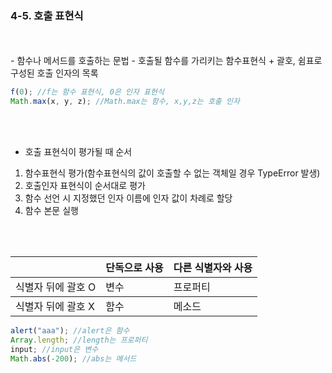 ### 4-5. 호출 표현식

<br/>
<br/>
- 함수나 메서드를 호출하는 문법
- 호출될 함수를 가리키는 함수표현식 + 괄호, 쉼표로 구성된 호출 인자의 목록

```js
f(0); //f는 함수 표현식, 0은 인자 표현식
Math.max(x, y, z); //Math.max는 함수, x,y,z는 호출 인자
```

<br/>
<br/>

- 호출 표현식이 평가될 때 순서

1. 함수표현식 평가(함수표현식의 값이 호출할 수 없는 객체일 경우 TypeError 발생)
2. 호출인자 표현식이 순서대로 평가
3. 함수 선언 시 지정했던 인자 이름에 인자 값이 차례로 할당
4. 함수 본문 실행

<br/>
<br/>

<table>
<thead><th></th><th>단독으로 사용</th><th>다른 식별자와 사용</th></thead>
<tbody><td>식별자 뒤에 괄호 O</td><td>변수</td><td>프로퍼티</td></tbody>
<tbody><td>식별자 뒤에 괄호 X</td><td>함수</td><td>메소드</td></tbody>
</table>

<p>

```js
alert("aaa"); //alert은 함수
Array.length; //length는 프로퍼티
input; //input은 변수
Math.abs(-200); //abs는 메서드
```

